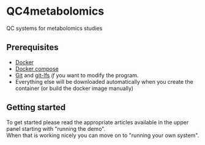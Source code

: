 # QC4metabolomics
QC systems for metabolomics studies

## Prerequisites

* [Docker](https://www.docker.com/)
* [Docker compose](https://docs.docker.com/compose/install/)
* [Git](https://git-scm.com/downloads) and [git-lfs](https://github.com/git-lfs/git-lfs?utm_source=gitlfs_site&utm_medium=installation_link&utm_campaign=gitlfs#installing) *if* you want to modify the program.
* Everything else will be downloaded automatically when you create the container (or build the docker image manually)

## Getting started
To get started please read the appropriate articles available in the upper panel starting with "running the demo".\
When that is working nicely you can move on to "running your own system".
